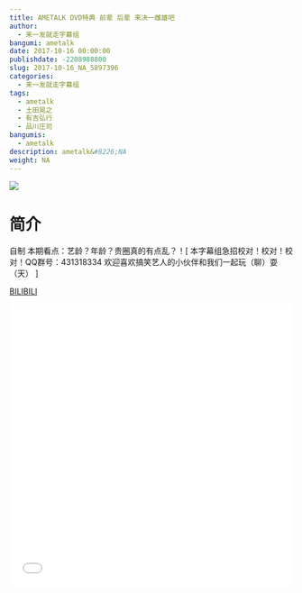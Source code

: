 ```yaml
---
title: AMETALK DVD特典 前辈 后辈 来决一雌雄吧
author: 
  - 来一发就走字幕组
bangumi: ametalk
date: 2017-10-16 00:00:00
publishdate: -2208988800
slug: 2017-10-16_NA_5897396
categories: 
  - 来一发就走字幕组
tags: 
  - ametalk
  - 土田晃之
  - 有吉弘行
  - 品川庄司
bangumis: 
  - ametalk
description: ametalk&#8226;NA
weight: NA
---
```


![](https://i.imgur.com/ztuxjwy.jpg)

# 简介  
自制 本期看点：艺龄？年龄？贵圈真的有点乱？！[ 本字幕组急招校对！校对！校对！QQ群号：431318334 欢迎喜欢搞笑艺人的小伙伴和我们一起玩（聊）耍（天） ]

  [BILIBILI](https://www.bilibili.com/video/av5897396/)


<div class="vcontainer">  <iframe class='video' src="//www.bilibili.com/blackboard/player.html?cid=9575678&aid=5897396" width="100%" height="500" frameborder="0" allowfullscreen="allowfullscreen"></iframe></div>

